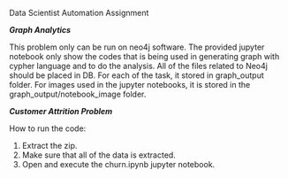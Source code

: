 Data Scientist Automation Assignment

***Graph Analytics***

This problem only can be run on neo4j software. The provided jupyter notebook only show the codes that is being used in generating graph with cypher language and to do the analysis. All of the files related to Neo4j should be placed in DB. For each of the task, it stored in graph_output folder. For images used in the jupyter notebooks, it is stored in the graph_output/notebook_image folder.

***Customer Attrition Problem***

How to run the code:
1. Extract the zip.
2. Make sure that all of the data is extracted.
2. Open and execute the churn.ipynb jupyter notebook.
